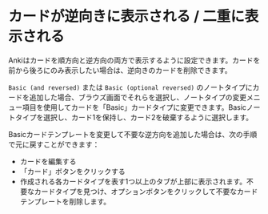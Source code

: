 # カードが逆向きに表示される / 二重に表示される

Ankiはカードを順方向と逆方向の両方で表示するように設定できます。カードを前から後ろにのみ表示したい場合は、逆向きのカードを削除できます。

`Basic (and reversed)` または `Basic (optional reversed)` のノートタイプにカードを追加した場合、ブラウズ画面でそれらを選択し、ノートタイプの変更メニュー項目を使用してカードを「Basic」カードタイプに変更できます。Basicノートタイプを選択し、カード1を保持し、カード2を破棄するように選択します。

Basicカードテンプレートを変更して不要な逆方向を追加した場合は、次の手順で元に戻すことができます：

- カードを編集する
- 「カード」ボタンをクリックする
- 作成される各カードタイプを表す1つ以上のタブが上部に表示されます。不要なカードタイプを見つけ、オプションボタンをクリックして不要なカードテンプレートを削除します。